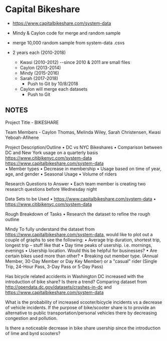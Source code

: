 # Capital Bikeshare
* https://www.capitalbikeshare.com/system-data

* Mindy & Caylon code for merge and random sample

* merge 10,000 random sample from system-data .csvs 
* 2 years each (2010-2018)
  * Kwasi (2010-2012) --since 2010 & 2011 are small files
  * Caylon (2013-2014)
  * Mindy (2015-2016)
  * Sarah (2017-2018)
      * Push to Git by 10/8/2018      
  * Caylon will merge each datasets
      * Push to Git
  




## NOTES
Project Title - BIKESHARE

Team Members - Caylon Thomas, Melinda Wiley, Sarah Christensen, Kwasi Yeboah-Afihene

Project Description/Outline
•	DC vs NYC Bikeshares
•	Comparison between DC and New York usage on a quarterly basis
https://www.citibikenyc.com/system-data 
https://www.capitalbikeshare.com/system-data	
•	Member types
•	Decrease in membership
•	Usage based on time of year, age, and gender
•	Seasonal Usage
•	Volume of riders

Research Questions to Answer
•	Each team member is creating two research questions before Wednesday night

Data Sets to be Used
•	https://www.capitalbikeshare.com/system-data
•	https://www.citibikenyc.com/system-data 

Rough Breakdown of Tasks 
•	Research the dataset to refine the rough outline



Mindy
To fully understand the dataset from https://www.capitalbikeshare.com/system-data, would like to plot out a couple of graphs to see the following: 
•	Average trip duration, shortest trip, longest trip – stuff like that
•	Day time peaks of usership. i.e. mornings, evenings
•	Usership location. Would this be helpful for businesses? 
•	Are certain bikes used more than other? 
•	Breaking out member type. (Annual Member, 30-Day Member or Day Key Member) or a "casual" rider (Single Trip, 24-Hour Pass, 3-Day Pass or 5-Day Pass)

Has bicycle related accidents in Washington DC increased with the introduction of bike share?
Is there a trend? 
Comparing dataset from http://opendata.dc.gov/datasets/crashes-in-dc and https://www.capitalbikeshare.com/system-data

What is the probability of increased scooter/bicycle incidents vs a decrease of vehicle incidents. If the purpose of bike/scooter share is to provide an alternative to public transportation/personal vehicles there by decreasing congestion and pollution. 

Is there a noticeable decrease in bike share usership since the introduction of lime and byrd scooters? 

